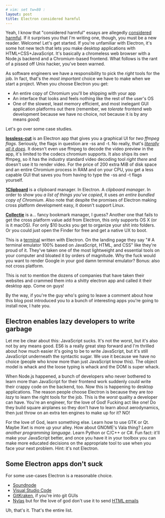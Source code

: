 ```yaml
---
# vim: set tw=80 :
layout: post
title: Electron considered harmful
---
```


Yeah, I know that "considered harmful" essays are allegedly [considered
harmful](http://meyerweb.com/eric/comment/chech.html). If it surprises you that
I'm writing one, though, you must be a new reader. Welcome! Let's get started.
If you're unfamiliar with Electron, it's some hot new tech that lets you make
desktop applications with HTML+CSS+JavaScript. It's basically a chromeless web
browser with a Node.js backend and a Chromium-based frontend. What follows is
the rant of a pissed off Unix hacker, you've been warned.

As software engineers we have a responsibility to pick the *right* tools for the
job. In fact, that's the *most important* choice we have to make when we start a
project. When you choose Electron you get:

* An entire copy of Chromium you'll be shipping with your app
* An interface that looks and feels nothing like the rest of the user's OS
* One of the slowest, least memory efficient, and most inelegant GUI application
    platforms out there (remember, we *tolerate* frontend web development because
    we have no choice, not because it is by any means *good*)

Let's go over some case studies.

**[lossless-cut](https://github.com/mifi/lossless-cut)** is an Electron app that
gives you a graphical UI for *two ffmpeg flags*. Seriously, the flags in
question are -ss and -t. No really, that's *[literally all it
does](https://github.com/mifi/lossless-cut/blob/master/src/ffmpeg.js#L46)*. It
doesn't even use ffmpeg to decode the video preview in the app, it's limited to
the codecs chromium supports. It also ships its own ffmpeg, so it has the
industry standard video decoding tool *right there* and doesn't use it to render
video. For the price of 200 extra MiB of disk space and an entire Chromium process
in RAM and on your CPU, you get a less capable GUI that saves you from having to
type the -ss and -t flags yourself.

**[1Clipboard](http://1clipboard.io/)** is a clipboard manager. In Electron. A
*clipboard manager*. In order to show you *a list of things you've copied*, it
uses *an entire bundled copy of Chromium*. Also note that despite the promises
of Electron making cross platform development easy, it doesn't support Linux.

**[Collectie](https://getcollectie.com/)** is a... fancy bookmark manager, I
guess? Another one that fails to get the cross platform value add from Electron,
this only supports OS X (or is it macOS). For only $10 bucks you get to organize
your shit into folders. Or you could just open the Finder for free and get a
native UX to boot.

This is a [terminal](https://hyper.is/) written with Electron. On the landing
page they say "# A terminal emulator 100% based on JavaScript, HTML, and CSS"
like they're proud of it. They've taken one of the most lightweight and
essential tools on your computer and bloated it by orders of magnitude. Why the
fuck would you want to render Google in your god damn terminal emulator? Bonus:
also not cross platform.

This is not to mention the dozens of companies that have taken their websites
and crammed them into a shitty electron app and called it their desktop app.
Come on guys!

By the way, if you're the guy who's going to leave a comment about how this blog
post introduced you to a bunch of interesting apps you're going to install now,
I hate you.

## Electron enables lazy developers to write garbage

Let me be clear about this: JavaScript sucks. It's not the worst, but it's also
not by any means good. ES6 is a really great step forward and I'm thrilled about
how much easier it's going to be to write JavaScript, but it's still JavaScript
underneath the syntactic sugar. We use it because we have no choice (people who
know more than just JavaScript know this). The object model is whack and the
loose typing is whack and the DOM is super whack.

When Node.js happened, a bunch of developers who never bothered to learn more
than JavaScript for their frontend work suddenly could write their crappy code
on the backend, too. Now this is happening to desktop applications. The reason
people choose Electron is because they are *too lazy* to learn the right tools
for the job. This is the *worst* quality a developer can have. You're an
engineer, for the love of God! Fucking act like one! Do they build square
airplanes so they don't have to learn about aerodynamics, then just throw on an
extra ten engines to make up for it? NO!

For the love of God, learn something else. Learn how to use GTK or Qt. Maybe Xwt
is more up your alley. How about GNOME's Vala thing? *Learn another programming
language*. Learn Python or C/C++ or C#. Fun fact: it'll make your JavaScript
better, and once you have it in your toolbox you can make more educated
decisions on the appropriate tool to use when you face your next problem. Hint:
it's not Electron.

## Some Electron apps don't suck

For some use-cases Electron is a reasonable choice.

* [Soundnode](http://www.soundnodeapp.com/)
* [Visual Studio Code](https://hyper.is/)
* [GitKraken](https://www.gitkraken.com/), if you're into git GUIs
* [Nylas](https://www.nylas.com/) but for the love of god don't use it to send
    [HTML emails](/2016/04/11/Please-use-text-plain-for-emails.html)

Uh, that's it. That's the entire list.
